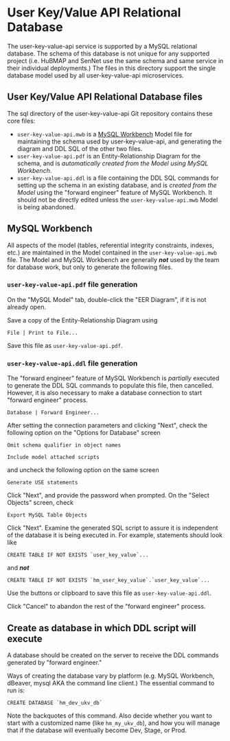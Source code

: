 # User Key/Value API Relational Database

The user-key-value-api service is supported by a MySQL relational
database.  The schema of this database is not unique for any supported
project (i.e. HuBMAP and SenNet use the same schema and same service
in their individual deployments.) The files in this directory support
the single database model used by all user-key-value-api
microservices.

## User Key/Value API Relational Database files

The sql directory of the user-key-value-api Git repository contains
these core files:
 * `user-key-value-api.mwb` is a [MySQL Workbench](https://www.mysql.com/products/workbench/)
   Model file for maintaining the schema used by user-key-value-api, and
   generating the diagram and DDL SQL of the other two files.
 * `user-key-value-api.pdf` is an Entity-Relationship Diagram for the
   schema, and is *automatically created from the Model using MySQL
   Workbench*.
 * `user-key-value-api.ddl` is a file containing the DDL SQL commands
   for setting up the schema in an existing database, and is
   *created from the Model* using the "forward engineer" feature of
   MySQL Workbench. It should not be directly edited unless the
   `user-key-value-api.mwb` Model is being abandoned.

## MySQL Workbench
All aspects of the model (tables, referential integrity constraints,
indexes, etc.) are maintained in the Model contained in the
`user-key-value-api.mwb` file.  The Model and MySQL Workbench are
generally **_not_** used by the team for database work, but only to
generate the following files.

### `user-key-value-api.pdf` file generation
On the "MySQL Model" tab, double-click the "EER Diagram", if it is not
already open.

Save a copy of the Entity-Relationship Diagram using
````
File | Print to File...
````
Save this file as `user-key-value-api.pdf`.

### `user-key-value-api.ddl` file generation
The "forward engineer" feature of MySQL Workbench is *partially*
executed to generate the DDL SQL commands to populate this file, then
cancelled. However, it is also necessary to make a database connection
to start "forward engineer" process.
````
Database | Forward Engineer...
````
After setting the connection parameters and clicking "Next", check the
following option on the "Options for Database" screen
````
Omit schema qualifier in object names
````
````
Include model attached scripts
````
and uncheck the following option on the same screen
````
Generate USE statements
````
Click "Next", and provide the password when prompted.  On the "Select
Objects" screen, check
````
Export MySQL Table Objects
````
Click "Next".  Examine the generated SQL script to assure it is
independent of the database it is being executed in. For example,
statements should look like

````CREATE TABLE IF NOT EXISTS `user_key_value`...````

and **_not_**

````CREATE TABLE IF NOT EXISTS `hm_user_key_value`.`user_key_value`...````

Use the buttons or clipboard to save this file as `user-key-value-api.ddl`.

Click "Cancel" to abandon the rest of the "forward engineer" process.

## Create as database in which DDL script will execute
A database should be created on the server to receive the DDL commands
generated by "forward engineer."

Ways of creating the database vary by platform (e.g. MySQL Workbench,
dBeaver, mysql AKA the command line client.) The essential command to
run is:
````
CREATE DATABASE `hm_dev_ukv_db`
````
Note the backquotes of this command.  Also decide whether you want to
start with a customized name (like `hm_my_ukv_db`), and
how you will manage that if the database will eventually become Dev,
Stage, or Prod.
